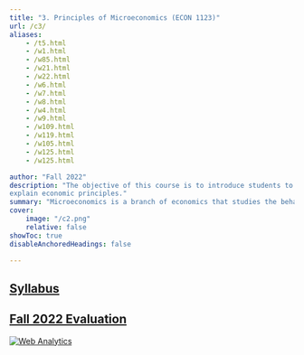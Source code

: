 ```yaml
---
title: "3. Principles of Microeconomics (ECON 1123)" 
url: /c3/
aliases: 
    - /t5.html
    - /w1.html
    - /w85.html
    - /w21.html
    - /w22.html
    - /w6.html
    - /w7.html
    - /w8.html
    - /w4.html
    - /w9.html
    - /w109.html
    - /w119.html
    - /w105.html
    - /w125.html
    - /w125.html

author: "Fall 2022"
description: "The objective of this course is to introduce students to basic microeconomic concepts and prepare them for future economic classes. By the end of this class, students should be able to understand microeconomic theory and its applications, prepare and understand basic equilibrium graphs, relate economic topics to real world situations, and 
explain economic principles." 
summary: "Microeconomics is a branch of economics that studies the behavior of individuals and businesses and how decisions are made based on the allocation of limited resources.  Microeconomics examines how these decisions and behaviors affect the supply and demand for goods and services, which determine the prices we pay." 
cover:
    image: "/c2.png"
    relative: false
showToc: true
disableAnchoredHeadings: false

---
```



## [Syllabus](/Syllabus_Fall_2022_ECON_1123.pdf)

## [Fall 2022 Evaluation](/Eval_Fall_2022_ECON_1123.pdf)


<!-- Default Statcounter code for Personal Website
https://ahmedelfatmaoui.github.io/ -->
<script type="text/javascript">
var sc_project=12988052; 
var sc_invisible=1; 
var sc_security="0346b3d7"; 
</script>
<script type="text/javascript"
src="https://www.statcounter.com/counter/counter.js" async></script>
<noscript><div class="statcounter"><a title="Web Analytics"
href="https://statcounter.com/" target="_blank"><img class="statcounter"
src="https://c.statcounter.com/12988052/0/0346b3d7/1/" alt="Web Analytics"
referrerPolicy="no-referrer-when-downgrade"></a></div></noscript>
<!-- End of Statcounter Code -->
